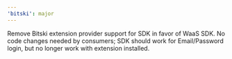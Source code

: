 ```yaml
---
'bitski': major
---
```


Remove Bitski extension provider support for SDK in favor of WaaS SDK. No code changes needed by consumers; SDK should work for Email/Password login, but no longer work with extension installed.
